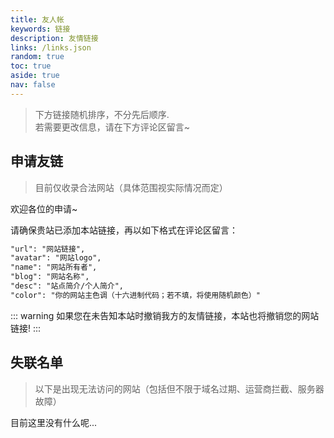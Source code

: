 ```yaml
---
title: 友人帐
keywords: 链接
description: 友情链接
links: /links.json
random: true
toc: true
aside: true
nav: false
---
```

> 下方链接随机排序，不分先后顺序.  
> 若需要更改信息，请在下方评论区留言~

<YunLinks :links="frontmatter.links" :random="frontmatter.random" errorImg="https://cdn.yunyoujun.cn/img/avatar/none.jpg" />

## 申请友链
> 目前仅收录合法网站（具体范围视实际情况而定）

欢迎各位的申请~

请确保贵站已添加本站链接，再以如下格式在评论区留言：
```txt
"url": "网站链接",
"avatar": "网站logo",
"name": "网站所有者",
"blog": "网站名称",
"desc": "站点简介/个人简介",
"color": "你的网站主色调（十六进制代码；若不填，将使用随机颜色）"
```

::: warning
如果您在未告知本站时撤销我方的友情链接，本站也将撤销您的网站链接!
:::



## 失联名单
> 以下是出现无法访问的网站（包括但不限于域名过期、运营商拦截、服务器故障）

目前这里没有什么呢...